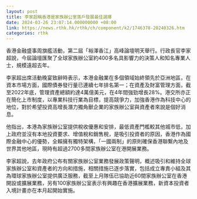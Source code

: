 ```yaml
---
layout: post
title: 李家超稱香港是家族辦公室落戶發展最佳選擇
date: 2024-03-26 23:07:14.000000000 +08:00
link: https://news.rthk.hk/rthk/ch/component/k2/1746378-20240326.htm
categories: rthk
---
```


香港金融盛事周旗艦活動，第二屆「裕澤香江」高峰論壇明天舉行。行政長官李家超說，今屆論壇匯聚了全球家族辦公室約400多名具影響力的決策人和知名專業人士，規模遠超去年。

李家超出席活動晚宴致辭時表示，本港金融業在多個領域始終領先於亞洲地區，在資本市場方面，國際債券發行量已連續七年排名第一；在資產及財富管理方面，截至2022年底，管理資產總額約達4萬億美元，在4年間強勁增長28%。港交所亦正在簡化上市制度，以專業科技行業為目標，提高競爭力，加強香港作為科技中心的地位，對於希望投資高增長潛力獨角獸企業的家族辦公室與資產者來說是個好消息。

他指出，本港為家族辦公室提供稅收優惠和安排，最低資產門檻較其他城市低，加上政府並沒有本地投資要求、增值稅和銷售稅，是吸引投資者的原因，香港作為國際金融中心的優勢，全賴擁有獨特架構，「一國兩制」的原則確保香港聯繫內地及世界其他地區，現時有超過2700多間家族辦公室在港開展業務。

李家超說，去年政府公布有關家族辦公室業務發展政策聲明，概述吸引和維持全球家族辦公室和資產者的方向和措施，相關措施已逐步落實，包括成立專責小組及其為環球家族辦公室提供廣泛服務，截至上月隊伍已協助近60間家族辦公室在香港開設或擴展業務，另有100家族辦公室表示有興趣在香港擴展業務，新資本投資者入境計畫亦在本月起開始實施。
